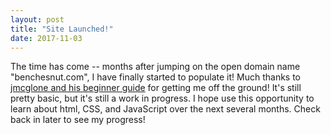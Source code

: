 ```yaml
---
layout: post
title: "Site Launched!"
date: 2017-11-03
---
```

The time has come -- months after jumping on the open domain name "benchesnut.com", I have finally started to populate it! Much thanks to [jmcglone and his beginner guide](http://jmcglone.com/guides/github-pages/) for getting me off the ground! It's still pretty basic, but it's still a work in progress. I hope use this opportunity to learn about html, CSS, and JavaScript over the next several months. Check back in later to see my progress!
